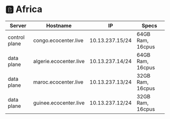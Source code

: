 # :b: Africa



| Server        | Hostname                     |  IP                | Specs                 |
|---------------|------------------------------|--------------------|-----------------------|
| control plane |congo.ecocenter.live     | 10.13.237.15/24  | 64GB Ram,      16cpus |
| data plane    |algerie.ecocenter.live   | 10.13.237.14/24  | 64GB Ram,      16cpus |
| data plane    |maroc.ecocenter.live           |  10.13.237.13/24  | 32GB Ram,      16cpus |
| data plane    |guinee.ecocenter.live     |  10.13.237.12/24| 32GB Ram,      16cpus |
